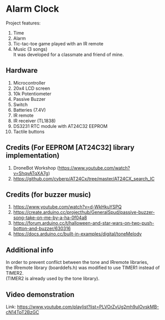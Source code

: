 # Alarm Clock 
Project features:  
1. Time
2. Alarm 
3. Tic-tac-toe game played with an IR remote  
4. Music (3 songs)    
It was developed for a classmate and friend of mine.  

## Hardware  
1. Microcontroller  
2. 20x4 LCD screen  
3. 10k Potentiometer  
4. Passive Buzzer  
5. Switch  
6. Batteries (7.4V)  
7. IR remote     
8. IR receiver (TL1838)    
9. DS3231 RTC module with AT24C32 EEPROM      
10. Tactile buttons   

## Credits (For EEPROM [AT24C32] library implementation)  
1. DroneBot Workshop (https://www.youtube.com/watch?v=ShqvATqXA7g)  
2. https://github.com/cyberp/AT24Cx/tree/master/AT24CX_search_IC  

## Credits (for buzzer music)
1. https://www.youtube.com/watch?v=d-WkHkuYSPQ  
2. https://create.arduino.cc/projecthub/GeneralSpud/passive-buzzer-song-take-on-me-by-a-ha-0f04a8  
3. https://forum.arduino.cc/t/halloween-and-star-wars-on-two-push-botton-and-buzzer/630316  
4. https://docs.arduino.cc/built-in-examples/digital/toneMelody  

## Additional info  
In order to prevent conflict between the tone and IRremote libraries,    
the IRremote library (boarddefs.h) was modified to use TIMER1 instead of TIMER2.  
(TIMER2 is already used by the tone library).    

## Video demonstration  
Link: https://www.youtube.com/playlist?list=PLVOrZvUg2mh9ulOvskMB-cN14TpT2BzGC  







